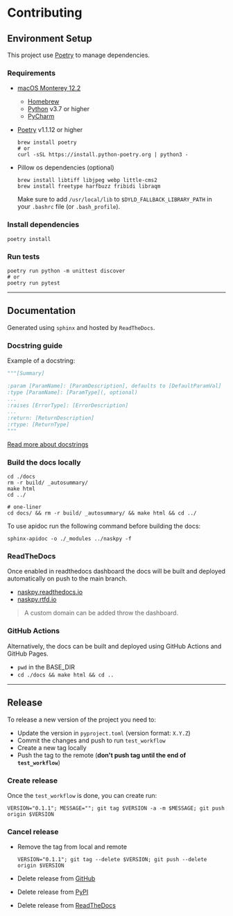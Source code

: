 # Contributing

## Environment Setup

This project use [Poetry](https://python-poetry.org/) to manage dependencies.

### Requirements

- [macOS Monterey 12.2](https://www.apple.com/osx/download/)
    - [Homebrew](https://brew.sh/)
    - [Python](https://www.python.org/) v3.7 or higher
    - [PyCharm](https://www.jetbrains.com/pycharm/)

- [Poetry](https://python-poetry.org/) v1.1.12 or higher
  ```shell
  brew install poetry
  # or
  curl -sSL https://install.python-poetry.org | python3 -
  ```

- Pillow os dependencies (optional)
  ```shell
  brew install libtiff libjpeg webp little-cms2
  brew install freetype harfbuzz fribidi libraqm
  ```
  Make sure to add `/usr/local/lib` to `$DYLD_FALLBACK_LIBRARY_PATH` in your `.bashrc` file (or `.bash_profile`).

### Install dependencies

```shell
poetry install
```

### Run tests

```shell
poetry run python -m unittest discover
# or
poetry run pytest
```

--------------------------------------------------------------------------------

## Documentation

Generated using `sphinx` and hosted by `ReadTheDocs`.

### Docstring guide

Example of a docstring:

```python
"""[Summary]

:param [ParamName]: [ParamDescription], defaults to [DefaultParamVal]
:type [ParamName]: [ParamType](, optional)
...
:raises [ErrorType]: [ErrorDescription]
...
:return: [ReturnDescription]
:rtype: [ReturnType]
"""
```

[Read more about docstrings](https://sphinx-rtd-tutorial.readthedocs.io/en/latest/docstrings.html)

### Build the docs locally

```shell
cd ./docs 
rm -r build/ _autosummary/
make html
cd ../

# one-liner
cd docs/ && rm -r build/ _autosummary/ && make html && cd ../
```

To use apidoc run the following command before building the docs:

```shell
sphinx-apidoc -o ./_modules ../naskpy -f
```

### ReadTheDocs

Once enabled in readthedocs dashboard the docs will be built and deployed automatically on push to the main branch.

- [naskpy.readthedocs.io](https://naskpy.readthedocs.io)
- [naskpy.rtfd.io](https://naskpy.rtfd.io)

> A custom domain can be added throw the dashboard.

### GitHub Actions

Alternatively, the docs can be built and deployed using GitHub Actions and GitHub Pages.

- `pwd` in the BASE_DIR
- `cd ./docs && make html && cd ..`

--------------------------------------------------------------------------------

## Release

To release a new version of the project you need to:

- Update the version in `pyproject.toml` (version format: `X.Y.Z`)
- Commit the changes and push to run `test_workflow`
- Create a new tag locally
- Push the tag to the remote (**don't push tag until the end of `test_workflow`**)

### Create release

Once the `test_workflow` is done, you can create run:

```shell
VERSION="0.1.1"; MESSAGE=""; git tag $VERSION -a -m $MESSAGE; git push origin $VERSION
```

### Cancel release

- Remove the tag from local and remote
  ```shell
  VERSION="0.1.1"; git tag --delete $VERSION; git push --delete origin $VERSION
  ```

- Delete release from [GitHub](https://github.com/naskio/naskpy/releases/)
- Delete release from [PyPI](https://pypi.org/manage/project/naskpy/releases/)
- Delete release from [ReadTheDocs](https://readthedocs.org/projects/naskpy/)

